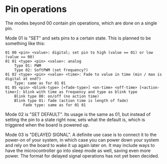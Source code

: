 
Pin operations
==============

The modes beyond 00 contain pin operations, which are done on a single pin.

Mode 01 is "SET" and sets pins to a certain state. This is planned to be something like this:

    01 00 <pin> <value>: digital; set pin to high (value == 01) or low (value == 00)
    01 01 <type> <pin> <value>: analog
        Type 01: PWM
        Type 02: SoftPWM (set frequency?)
    01 02 <type> <pin> <value> <time>: Fade to value in time (min / max is digital at end?)
        Type: same as for 01 01
    01 05 <pin> <blink-type> [<fade-type>] <on-time> <off-time> [<action-time>]: blink with time as frequency and type as blink type
        Blink type 00: on/off (no action time) 
        Blink type 01: fade (action time is length of fade)
            Fade type: same as for 01 01

Mode 02 is "SET DEFAULT". Its usage is the same as 01, but instead of setting the pin to a state
right now, sets what the default is, which is triggered when the board is powered up.

Mode 03 is "DELAYED SIGNAL". A definite use case is to connect it to the power-on of your system,
in which case you can power down your system and rely on the board to wake it up again later on.
It may include ways to have the microcontroller go into sleep mode as well, saving even more power.
The format for delayed signal operations has not yet been decided.